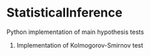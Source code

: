 # StatisticalInference
Python implementation of main hypothesis tests


1. Implementation of Kolmogorov-Smirnov test